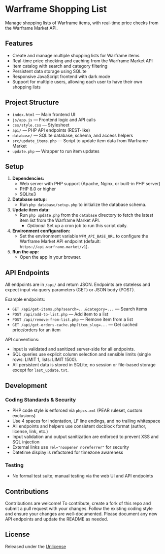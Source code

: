 # Warframe Shopping List

Manage shopping lists of Warframe items, with real-time price checks from the Warframe Market API.

## Features

- Create and manage multiple shopping lists for Warframe items
- Real-time price checking and caching from the Warframe Market API
- Item catalog with search and category filtering
- Persistent data storage using SQLite
- Responsive JavaScript frontend with dark mode
- Support for multiple users, allowing each user to have their own shopping lists

## Project Structure

- `index.html` — Main frontend UI
- `js/app.js` — Frontend logic and API calls
- `css/style.css` — Stylesheet
- `api/` — PHP API endpoints (REST-like)
- `database/` — SQLite database, schema, and access helpers
- `src/update_items.php` — Script to update item data from Warframe Market
- `update.php` — Wrapper to run item updates

## Setup

1. **Dependencies:**
   - Web server with PHP support (Apache, Nginx, or built-in PHP server)
   - PHP 8.0 or higher
   - SQLite3
2. **Database setup:**
   - Run `php database/setup.php` to initialize the database schema.
3. **Update item data:**
   - Run `php update.php` from the `database` directory to fetch the latest item list from the Warframe Market API.
     - _Optional_: Set up a cron job to run this script daily.
4. **Environment configuration:**
   - Set the environment variable `WFM_API_BASE_URL` to configure the Warframe Market API endpoint (default: `https://api.warframe.market/v1`).
5. **Run the app:**
   - Open the app in your browser.

## API Endpoints

All endpoints are in `/api/` and return JSON. Endpoints are stateless and expect input via query parameters (GET) or JSON body (POST).

Example endpoints:

- `GET /api/get-items.php?search=...&category=...` — Search items
- `POST /api/add-to-list.php` — Add item to a list
- `POST /api/remove-from-list.php` — Remove item from a list
- `GET /api/get-orders-cache.php?item_slug=...` — Get cached price/orders for an item

API conventions:

- Input is validated and sanitized server-side for all endpoints.
- SQL queries use explicit column selection and sensible limits (single rows: LIMIT 1, lists: LIMIT 1500).
- All persistent data is stored in SQLite; no session or file-based storage except for `last_update.txt`.

## Development

### Coding Standards & Security

- PHP code style is enforced via `phpcs.xml` (PEAR ruleset, custom exclusions)
- Use 4 spaces for indentation, LF line endings, and no trailing whitespace
- All endpoints and helpers use consistent docblock format (author, license, link, etc.)
- Input validation and output sanitization are enforced to prevent XSS and SQL injection
- External links use `rel="noopener noreferrer"` for security
- Datetime display is refactored for timezone awareness

### Testing

- No formal test suite; manual testing via the web UI and API endpoints

## Contributions

Contributions are welcome! To contribute, create a fork of this repo and submit a pull request with your changes. Follow the existing coding style and ensure your changes are well-documented. Please document any new API endpoints and update the README as needed.

## License

Released under the [Unlicense](https://unlicense.org/)
